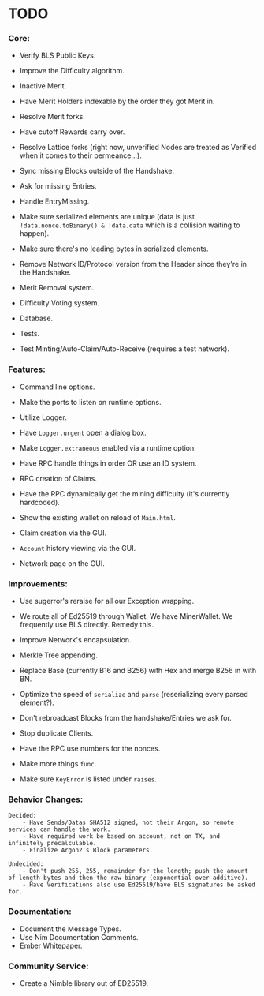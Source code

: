 # TODO

### Core:
- Verify BLS Public Keys.
- Improve the Difficulty algorithm.
- Inactive Merit.
- Have Merit Holders indexable by the order they got Merit in.
- Resolve Merit forks.
- Have cutoff Rewards carry over.

- Resolve Lattice forks (right now, unverified Nodes are treated as Verified when it comes to their permeance...).

- Sync missing Blocks outside of the Handshake.
- Ask for missing Entries.
- Handle EntryMissing.
- Make sure serialized elements are unique (data is just `!data.nonce.toBinary() & !data.data` which is a collision waiting to happen).
- Make sure there's no leading bytes in serialized elements.
- Remove Network ID/Protocol version from the Header since they're in the Handshake.

- Merit Removal system.
- Difficulty Voting system.

- Database.

- Tests.

- Test Minting/Auto-Claim/Auto-Receive (requires a test network).

### Features:
- Command line options.
- Make the ports to listen on runtime options.

- Utilize Logger.
- Have `Logger.urgent` open a dialog box.
- Make `Logger.extraneous` enabled via a runtime option.

- Have RPC handle things in order OR use an ID system.
- RPC creation of Claims.
- Have the RPC dynamically get the mining difficulty (it's currently hardcoded).

- Show the existing wallet on reload of `Main.html`.
- Claim creation via the GUI.
- `Account` history viewing via the GUI.
- Network page on the GUI.

### Improvements:
- Use sugerror's reraise for all our Exception wrapping.

- We route all of Ed25519 through Wallet. We have MinerWallet. We frequently use BLS directly. Remedy this.
- Improve Network's encapsulation.

- Merkle Tree appending.

- Replace Base (currently B16 and B256) with Hex and merge B256 in with BN.

- Optimize the speed of `serialize` and `parse` (reserializing every parsed element?).
- Don't rebroadcast Blocks from the handshake/Entries we ask for.
- Stop duplicate Clients.

- Have the RPC use numbers for the nonces.

- Make more things `func`.
- Make sure `KeyError` is listed under `raises`.

### Behavior Changes:
    Decided:
        - Have Sends/Datas SHA512 signed, not their Argon, so remote services can handle the work.
        - Have required work be based on account, not on TX, and infinitely precalculable.
        - Finalize Argon2's Block parameters.

    Undecided:
        - Don't push 255, 255, remainder for the length; push the amount of length bytes and then the raw binary (exponential over additive).
        - Have Verifications also use Ed25519/have BLS signatures be asked for.

### Documentation:
- Document the Message Types.
- Use Nim Documentation Comments.
- Ember Whitepaper.

### Community Service:
- Create a Nimble library out of ED25519.
